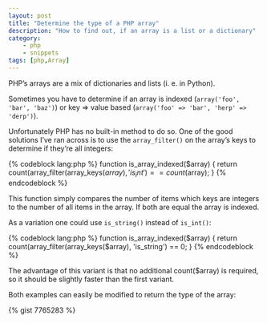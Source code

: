 ```yaml
---
layout: post
title: "Determine the type of a PHP array"
description: "How to find out, if an array is a list or a dictionary"
category: 
    - php
    - snippets
tags: [php,Array]
---
```

PHP’s arrays are a mix of dictionaries and lists (i. e. in Python). 

Sometimes you have to determine if an array is indexed (`array('foo', 'bar', 'baz')`) or key => value based (`array('foo' => 'bar', 'herp' => 'derp')`). 

Unfortunately PHP has no built-in method to do so. One of the good solutions I’ve ran across is to use the  `array_filter()` on the array’s keys to determine if they’re all integers:
<!--more-->
{% codeblock lang:php %}
function is_array_indexed($array) { 
	return count(array_filter(array_keys($array), 'is_int') == count($array); 
}
{% endcodeblock %}

This function simply compares the number of items which keys are integers to the number of all items in the array. If both are equal the array is indexed.

As a variation one could use `is_string()` instead of `is_int()`:

{% codeblock lang:php %}
function is_array_indexed($array) { 
	return count(array_filter(array_keys($array), 'is_string') == 0;
}
{% endcodeblock %}

The advantage of this variant is that no additional count($array) is required, so it should be slightly faster than the first variant.

Both examples can easily be modified to return the type of the array:

{% gist 7765283 %}
